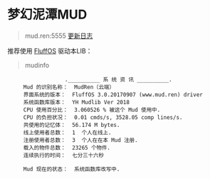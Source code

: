 # 梦幻泥潭MUD

> mud.ren:5555 [更新日志](https://github.com/oiuv/mud/blob/master/CHANGELOG.md)

推荐使用 [FluffOS](https://github.com/fluffos/fluffos) 驱动本LIB：
 
>mudinfo

                      .__________ 系 统 资 讯 __________.
		 Mud 的识别名称：  MudRen（云端）
		 界面系统的版本：  FluffOS 3.0.20170907 (www.mud.ren) driver 
		 系统函数库版本：  YH Mudlib Ver 2018
		 CPU 使用百分比：  3.060526 % 被这个 Mud 使用中.
		 CPU 的负担状况：  0.01 cmds/s, 3528.05 comp lines/s.
		 共使用的记忆体：  56.174 M bytes.
		 线上使用者总数：  1  个人在线上.
		 注册使用者总数：  3  个人在在本 Mud 注册.
		 载入的物件总数：  23265 个物件.
		 连续执行的时间：  七分三十六秒

		 Mud 现在的状态：  系统函数库改写中.
